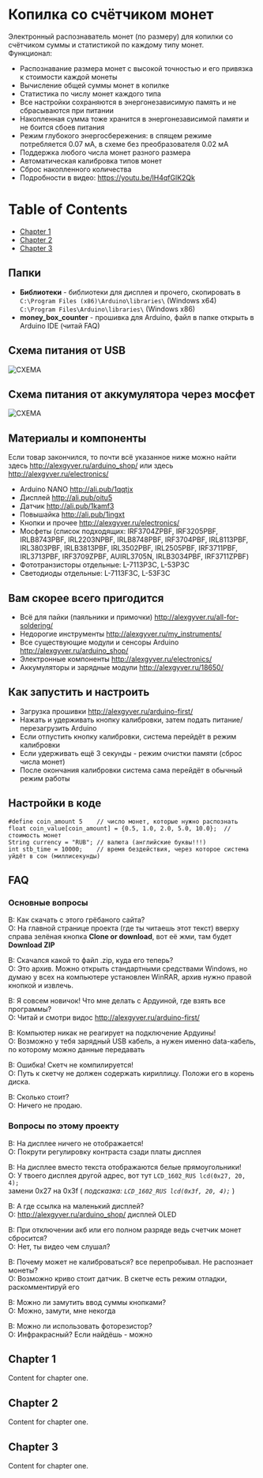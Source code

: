 # Копилка со счётчиком монет
Электронный распознаватель монет (по размеру) для копилки со счётчиком суммы и статистикой по каждому типу монет.  
Функционал:
- Распознавание размера монет с высокой точностью и его привязка к стоимости каждой монеты
- Вычисление общей суммы монет в копилке
- Статистика по числу монет каждого типа
- Все настройки сохраняются в энергонезависимую память и не сбрасываются при питании
- Накопленная сумма тоже хранится в энергонезависимой памяти и не боится сбоев питания 
- Режим глубокого энергосбережения: в спящем режиме потребляется 0.07 мА, в схеме без преобразователя 0.02 мА
- Поддержка любого числа монет разного размера
- Автоматическая калибровка типов монет
- Сброс накопленного количества  
- Подробности в видео: https://youtu.be/lH4qfGlK2Qk

# Table of Contents
  * [Chapter 1](#chapter-1)
  * [Chapter 2](#chapter-2)
  * [Chapter 3](#chapter-3)

## Папки
- **Библиотеки** - библиотеки для дисплея и прочего, скопировать в  
`C:\Program Files (x86)\Arduino\libraries\` (Windows x64)  
`C:\Program Files\Arduino\libraries\` (Windows x86)
- **money_box_counter** - прошивка для Arduino, файл в папке открыть в Arduino IDE (читай FAQ)

## Схема питания от USB
![СХЕМА](https://github.com/AlexGyver/MoneyBox_counter/blob/master/scheme1.jpg)

## Схема питания от аккумулятора через мосфет
![СХЕМА](https://github.com/AlexGyver/MoneyBox_counter/blob/master/scheme2.jpg)

##  Материалы и компоненты
Если товар закончился, то почти всё указанное ниже можно найти здесь http://alexgyver.ru/arduino_shop/ или здесь http://alexgyver.ru/electronics/

* Arduino NANO http://ali.pub/1qqtjx
* Дисплей http://ali.pub/oitu5
* Датчик http://ali.pub/1kamf3
* Повышайка http://ali.pub/1ingxt
* Кнопки и прочее http://alexgyver.ru/electronics/
* Мосфеты (список подходящих: IRF3704ZPBF, IRF3205PBF, IRLB8743PBF, IRL2203NPBF, IRLB8748PBF, IRF3704PBF, IRL8113PBF, IRL3803PBF, IRLB3813PBF, IRL3502PBF, IRL2505PBF, IRF3711PBF, IRL3713PBF, IRF3709ZPBF, AUIRL3705N, IRLB3034PBF, IRF3711ZPBF)
* Фототранзисторы отдельные: L-7113P3C, L-53P3C
* Светодиоды отдельные: L-7113F3C, L-53F3C

## Вам скорее всего пригодится
* Всё для пайки (паяльники и примочки) http://alexgyver.ru/all-for-soldering/
* Недорогие инструменты http://alexgyver.ru/my_instruments/
* Все существующие модули и сенсоры Arduino http://alexgyver.ru/arduino_shop/
* Электронные компоненты http://alexgyver.ru/electronics/
* Аккумуляторы и зарядные модули http://alexgyver.ru/18650/

## Как запустить и настроить
* Загрузка прошивки http://alexgyver.ru/arduino-first/
* Нажать и удерживать кнопку калибровки, затем подать питание/перезагрузить Arduino
* Если отпустить кнопку калибровки, система перейдёт в режим калибровки
* Если удерживать ещё 3 секунды - режим очистки памяти (сброс числа монет)
* После окончания калибровки система сама перейдёт в обычный режим работы

## Настройки в коде
    #define coin_amount 5    // число монет, которые нужно распознать
    float coin_value[coin_amount] = {0.5, 1.0, 2.0, 5.0, 10.0};  // стоимость монет
    String currency = "RUB"; // валюта (английские буквы!!!)
    int stb_time = 10000;    // время бездействия, через которое система уйдёт в сон (миллисекунды)

##  FAQ
### Основные вопросы
В: Как скачать с этого грёбаного сайта?  
О: На главной странице проекта (где ты читаешь этот текст) вверху справа зелёная кнопка **Clone or download**, вот её жми, там будет **Download ZIP**

В: Скачался какой то файл .zip, куда его теперь?  
О: Это архив. Можно открыть стандартными средствами Windows, но думаю у всех на компьютере установлен WinRAR, архив нужно правой кнопкой и извлечь.

В: Я совсем новичок! Что мне делать с Ардуиной, где взять все программы?  
О: Читай и смотри видос http://alexgyver.ru/arduino-first/

В: Компьютер никак не реагирует на подключение Ардуины!  
О: Возможно у тебя зарядный USB кабель, а нужен именно data-кабель, по которому можно данные передавать

В: Ошибка! Скетч не компилируется!  
О: Путь к скетчу не должен содержать кириллицу. Положи его в корень диска.

В: Сколько стоит?  
О: Ничего не продаю.

### Вопросы по этому проекту
В: На дисплее ничего не отображается!  
О: Покрути регулировку контраста сзади платы дисплея
  
В: На дисплее вместо текста отображаются белые прямоугольники!  
О: У твоего дисплея другой адрес, вот тут `LCD_1602_RUS lcd(0x27, 20, 4);`  
замени 0x27 на 0x3f ( *подсказка: `LCD_1602_RUS lcd(0x3f, 20, 4);`* )
  
В: А где ссылка на маленький дисплей?  
О: http://alexgyver.ru/arduino_shop/  дисплей OLED
  
В: При отключении акб или его полном разряде ведь счетчик монет сбросится?  
О: Нет, ты видео чем слушал?
  
В: Почему может не калиброваться? все перепробывал. Не распознает монеты?  
О: Возможно криво стоит датчик. В скетче есть режим отладки, раскомментируй его
  
В: Можно ли замутить ввод суммы кнопками?  
О: Можно, замути, мне некогда
  
В: Можно ли использовать фоторезистор?  
О: Инфракрасный? Если найдёшь - можно



## Chapter 1 <a id="chapter-1"></a>
Content for chapter one.

## Chapter 2 <a id="chapter-2"></a>
Content for chapter one.

## Chapter 3 <a id="chapter-3"></a>
Content for chapter one.